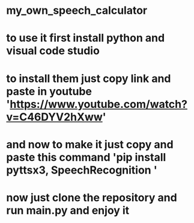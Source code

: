 # my_own_speech_calculator
# to use it first install python and visual code studio
# to install them just copy link and paste in youtube 'https://www.youtube.com/watch?v=C46DYV2hXww'
# and now to make it just copy and paste this command 'pip install pyttsx3, SpeechRecognition '
# now just clone the repository and run main.py and enjoy it 
